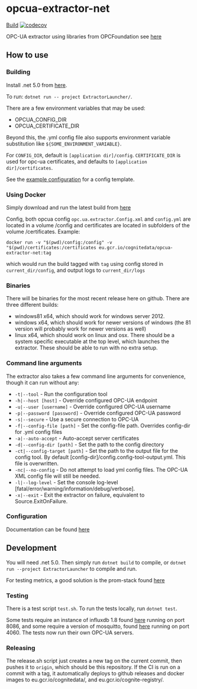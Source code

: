 # opcua-extractor-net
[Build](https://cd.jenkins.cognite.ai/job/cognitedata-cd/job/opcua-extractor-net/job/master) 
[![codecov](https://codecov.io/gh/cognitedata/opcua-extractor-net/branch/master/graph/badge.svg?token=SS8CBL93bW)](https://codecov.io/gh/cognitedata/opcua-extractor-net)

OPC-UA extractor using libraries from OPCFoundation see [here](https://github.com/OPCFoundation/UA-.NETStandard)

## How to use

### Building
Install .net 5.0 from [here](https://dotnet.microsoft.com/download).

To run:
`dotnet run -- project ExtractorLauncher/`.

There are a few environment variables that may be used:
 - OPCUA_CONFIG_DIR
 - OPCUA_CERTIFICATE_DIR

Beyond this, the .yml config file also supports environment variable substitution like `${SOME_ENVIRONMENT_VARIABLE}`.

For `CONFIG_DIR`, default is `[application dir]/config`. `CERTIFICATE_DIR` is used for opc-ua certificates, and defaults to `[application dir]/certificates`.

See the [example configuration](config/config.example.yml) for a config template.

### Using Docker
Simply download and run the latest build from [here](https://console.cloud.google.com/gcr/images/cognitedata/EU/opcua-extractor-net?gcrImageListsize=30)

Config, both opcua config `opc.ua.extractor.Config.xml` and `config.yml` are located in a volume /config and certificates are located in subfolders of the volume /certificates. Example:

`docker run -v "$(pwd)/config:/config" -v "$(pwd)/certificates:/certificates eu.gcr.io/cognitedata/opcua-extractor-net:tag`

which would run the build tagged with `tag` using config stored in `current_dir/config`, and output logs to `current_dir/logs`

### Binaries
There will be binaries for the most recent release here on github. There are three different builds:
 - windows81 x64, which should work for windows server 2012.
 - windows x64, which should work for newer versions of windows (the 81 version will probably work for newer versions as well)
 - linux x64, which should work on linux and osx.
There should be a system specific executable at the top level, which launches the extractor. These should be able to run with no extra setup.

### Command line arguments
The extractor also takes a few command line arguments for convenience, though it can run without any:
 - `-t|--tool` - Run the configuration tool
 - `-h|--host [host]` - Override configured OPC-UA endpoint
 - `-u|--user [username]` - Override configured OPC-UA username
 - `-p|--password [password]` - Override configured OPC-UA password
 - `-s|--secure` - Use a secure connection to OPC-UA
 - `-f|--config-file [path]` - Set the config-file path. Overrides config-dir for .yml config files
 - `-a|--auto-accept` - Auto-accept server certificates
 - `-d|--config-dir [path]` - Set the path to the config directory
 - `-ct|--config-target [path]` - Set the path to the output file for the config tool. By default [config-dir]/config.config-tool-output.yml. This file is overwritten.
 - `-nc|--no-config` - Do not attempt to load yml config files. The OPC-UA XML config file will still be needed.
 - `-l|--log-level` - Set the console log-level [fatal/error/warning/information/debug/verbose].
 - `-x|--exit` - Exit the extractor on failure, equivalent to Source.ExitOnFailure.

### Configuration
Documentation can be found [here](https://cognitedata.atlassian.net/wiki/spaces/DSC/pages/1049264826/OPC+UA+Extractor)

## Development
You will need .net 5.0. Then simply run `dotnet build` to compile,
or `dotnet run --project ExtractorLauncher` to compile and run.

For testing metrics, a good solution is the prom-stack found [here](https://github.com/evnsio/prom-stack)

### Testing
There is a test script `test.sh`. To run the tests locally, run `dotnet test`. 

Some tests require an instance of influxdb 1.8 found [here](https://portal.influxdata.com/downloads/) running on port 8086,
and some require a version of mosquitto, found [here](https://mosquitto.org/) running on port 4060. The tests now run their own OPC-UA servers.

### Releasing
The release.sh script just creates a new tag on the current commit, then pushes it to `origin`, which should be this repository. If the CI is run on a commit with a tag, it automatically
deploys to github releases and docker images to eu.gcr.io/cognitedata/, and eu.gcr.io/cognite-registry/.
